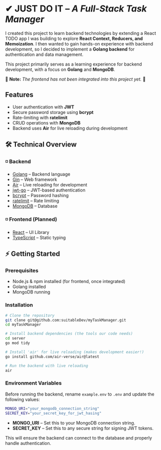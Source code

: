 # ✔ JUST DO IT – *A Full-Stack Task Manager*  

I created this project to learn backend technologies by extending a React TODO app I was building to explore **React Context, Reducers, and Memoization**. I then wanted to gain hands-on experience with backend development, so I decided to implement a **Golang backend** for authentication and data management.  

This project primarily serves as a learning experience for backend development, with a focus on **Golang** and **MongoDB**.

🚧 **Note:** *The frontend has not been integrated into this project yet.* 🚧

##  Features  
- User authentication with **JWT**  
- Secure password storage using **bcrypt**  
- Rate-limiting with **ratelimit**  
- CRUD operations with **MongoDB**  
- Backend uses **Air** for live reloading during development  

## 🛠️ Technical Overview  

### ◽ Backend  
- [Golang](https://go.dev/) – Backend language  
- [Gin](https://gin-gonic.com/) – Web framework
- [Air](https://github.com/cosmtrek/air) – Live reloading for development  
- [jwt-go](https://github.com/golang-jwt/jwt) – JWT-based authentication  
- [bcrypt](https://golang.org/x/crypto/bcrypt) – Password hashing  
- [ratelimit](https://github.com/juju/ratelimit) – Rate limiting  
- [MongoDB](https://www.mongodb.com/) – Database  

### ◽ Frontend (Planned)  
- [React](https://reactjs.org/) – UI Library  
- [TypeScript](https://www.typescriptlang.org/) – Static typing  

## ⚡ Getting Started  

### Prerequisites  
- Node.js & npm installed (for frontend, once integrated)  
- Golang installed  
- MongoDB running  

### Installation  

```sh
# Clone the repository
git clone git@github.com:suitableDev/myTaskManager.git
cd myTaskManager

# Install backend dependencies (the tools our code needs)
cd server
go mod tidy

# Install 'air' for live reloading (makes development easier!)
go install github.com/air-verse/air@latest

# Run the backend with live reloading
air
```

### Environment Variables  
Before running the backend, rename `example.env` to `.env` and update the following values:  

```sh
MONGO_URI="your_mongodb_connection_string"
SECRET_KEY="your_secret_key_for_jwt_hasing"
```

- **MONGO_URI** – Set this to your MongoDB connection string.  
- **SECRET_KEY** – Set this to any secure string for signing JWT tokens.  

This will ensure the backend can connect to the database and properly handle authentication. 
